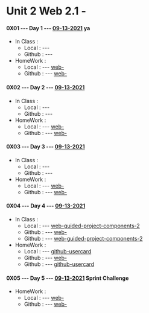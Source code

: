 # Unit 2 Web 2.1 - 




#### 0X01 --- Day 1 --- [09-13-2021](<#>) ya

* In Class :
    * Local  : --- [](<#>)
    * Github : --- [](<https://github.com/>)
* HomeWork :
    * Local  : --- [web-](<#>)
    * Github : --- [web-](<https://github.com/>)

#### 0X02 --- Day 2 --- [09-13-2021](<#>) 

* In Class :
    * Local  : --- [](<#>)
    * Github : --- [](<https://github.com/>)
* HomeWork :
    * Local  : --- [web-](<#>)
    * Github : --- [web-](<https://github.com/>)

#### 0X03 --- Day 3 --- [09-13-2021](<#>) 

* In Class :
    * Local  : --- [](<#>)
    * Github : --- [](<https://github.com/>)
* HomeWork :
    * Local  : --- [web-](<#>)
    * Github : --- [web-](<https://github.com/>)

#### 0X04 --- Day 4 --- [09-13-2021](<#>)

* In Class :
    * Local  : --- [web-guided-project-components-2](<#>)
    * Github : --- [web-](<https://github.com/>)
    * Github : --- [web-guided-project-components-2](<https://github.com/everestsh/BT-U2W21D448-web-guided-project-components-2>)
* HomeWork :
    * Local  : --- [github-usercard](<#>)
    * Github : --- [web-](<https://github.com/>)
    * Github : --- [github-usercard](<https://github.com/everestsh/BT-U2W21D448-github-usercard>)

#### 0X05 --- Day 5 --- [09-13-2021](<#>) Sprint Challenge

* HomeWork :
    * Local  : --- [web-](<#>)
    * Github : --- [web-](<https://github.com/>)